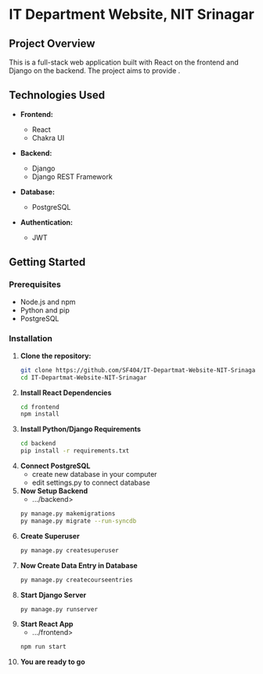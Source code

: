 # IT Department Website, NIT Srinagar

## Project Overview

This is a full-stack web application built with React on the frontend and Django on the backend. The project aims to provide .

<!-- ## Features -->


## Technologies Used

- **Frontend:**
  - React
  - Chakra UI

- **Backend:**
  - Django
  - Django REST Framework
  

- **Database:**
  - PostgreSQL

- **Authentication:**
  - JWT

## Getting Started

### Prerequisites

- Node.js and npm
- Python and pip
- PostgreSQL


### Installation

1. **Clone the repository:**
   ```bash
   git clone https://github.com/SF404/IT-Departmat-Website-NIT-Srinagar.git
   cd IT-Departmat-Website-NIT-Srinagar
2. **Install React Dependencies**
   ```bash
   cd frontend
   npm install
3. **Install Python/Django Requirements**
   ```bash
   cd backend
   pip install -r requirements.txt
4. **Connect PostgreSQL**
    -  create new database in your computer 
    -  edit settings.py to connect database
5. **Now Setup Backend**
    - .../backend>
    ```bash
    py manage.py makemigrations   
    py manage.py migrate --run-syncdb
6. **Create Superuser**
    ```bash
    py manage.py createsuperuser   
7. **Now Create Data Entry in Database**
    ```bash
    py manage.py createcourseentries
8. **Start Django Server**
    ```bash
    py manage.py runserver
9. **Start React App**
    - .../frontend>
    ```bash
    npm run start
10. **You are ready to go**

